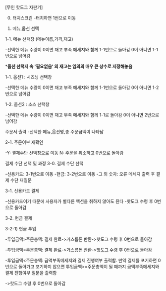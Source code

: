 [무인 핫도그 자판기]

0. 터치스크린
-터치하면 1번으로 이동



1. 메뉴,옵션 선택

1-1. 메뉴 선택창 (메뉴이름,가격,재고)

-선택한 메뉴 수량이 0이면 재고 부족 메세지와 함께 1-1번으로 돌아감 0이 아니면 1-1번으로 넘어감

*****옵션 선택지 속 '필요없음' 의 재고는 임의의 매우 큰 상수로 지정해놓음****

1-1. 옵션1 : 시즈닝 선택창

-선택한 메뉴 수량이 0이면 재고 부족 메세지와 함께 1-1번으로 돌아감 0이 아니면 1-2번으로 넘어감

1-2. 옵션2 : 소스 선택창

-선택한 메뉴 수량이 0이면 재고 부족 메세지와 함께 1-1로 돌아감 0이 아니면 2번으로 넘어감

주문서 출력
-선택한 메뉴,옵션명,총 주문금액이 나타남

2-1. 주문여부 재확인

-Y: 결제수단 선택창으로 이동 N: 주문을 취소하고 0번으로 돌아감

결제 수단 선택 및 과정
3-0. 결제 수단 선택

-신용카드: 3-1번으로 이동 -현금: 3-2번으로 이동 -그 외 숫자: 오류 메세지 출력 후 결제 수단 재질문

3-1. 신용카드 결제

-신용카드이기 때문에 사용자가 별다른 액션을 취하지 않아도 된다 -핫도그 수령 후 0번으로 돌아감

3-2. 현금 결제

3-2-1) 현금 투입

-투입금액>주문총액: 결제 완료->거스름돈 반환->핫도그 수령 후 0번으로 돌아감

-투입금액=주문총액: 결제 완료->거스름돈 반환->핫도그 수령 후 0번으로 돌아감

-투입금액<주문총액: 금액부족메세지와 결제 진행여부 출력함. 만약 결제를 포기하면 0번으로 돌아가고 포기하지 않으면 투입금액>=주문총액이 될 때까지 금액부족메세지와 결제 진행여부 질문을 출력함

->핫도그 수령 후 0번으로 돌아감